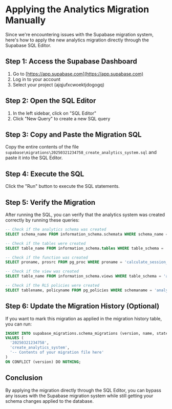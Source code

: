 # Applying the Analytics Migration Manually

Since we're encountering issues with the Supabase migration system, here's how to apply the new analytics migration directly through the Supabase SQL Editor.

## Step 1: Access the Supabase Dashboard

1. Go to [https://app.supabase.com](https://app.supabase.com)
2. Log in to your account
3. Select your project (ajqjufxcwoektjdogogq)

## Step 2: Open the SQL Editor

1. In the left sidebar, click on "SQL Editor"
2. Click "New Query" to create a new SQL query

## Step 3: Copy and Paste the Migration SQL

Copy the entire contents of the file `supabase\migrations\20250321234758_create_analytics_system.sql` and paste it into the SQL Editor.

## Step 4: Execute the SQL

Click the "Run" button to execute the SQL statements.

## Step 5: Verify the Migration

After running the SQL, you can verify that the analytics system was created correctly by running these queries:

```sql
-- Check if the analytics schema was created
SELECT schema_name FROM information_schema.schemata WHERE schema_name = 'analytics';

-- Check if the tables were created
SELECT table_name FROM information_schema.tables WHERE table_schema = 'analytics';

-- Check if the function was created
SELECT proname, prosrc FROM pg_proc WHERE proname = 'calculate_session_duration';

-- Check if the view was created
SELECT table_name FROM information_schema.views WHERE table_schema = 'analytics';

-- Check if the RLS policies were created
SELECT tablename, policyname FROM pg_policies WHERE schemaname = 'analytics';
```

## Step 6: Update the Migration History (Optional)

If you want to mark this migration as applied in the migration history table, you can run:

```sql
INSERT INTO supabase_migrations.schema_migrations (version, name, statements)
VALUES (
  '20250321234758', 
  'create_analytics_system', 
  '-- Contents of your migration file here'
)
ON CONFLICT (version) DO NOTHING;
```

## Conclusion

By applying the migration directly through the SQL Editor, you can bypass any issues with the Supabase migration system while still getting your schema changes applied to the database.
